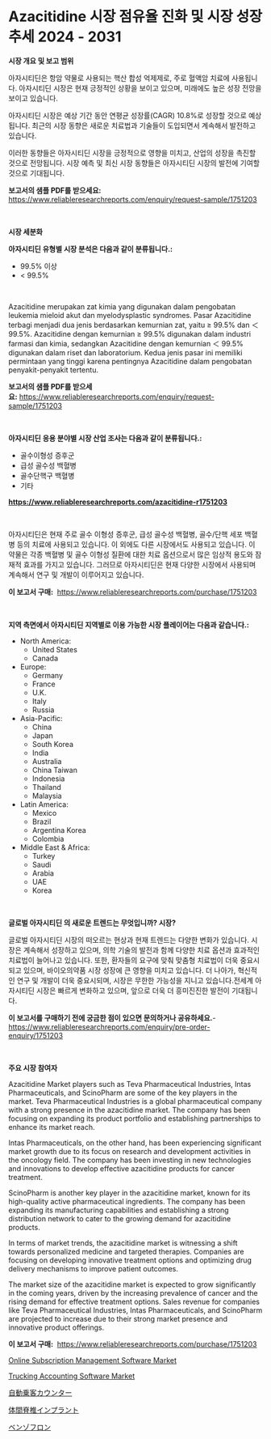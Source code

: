 <p><h1>Azacitidine 시장 점유율 진화 및 시장 성장 추세 2024 - 2031</h1></p><p><strong>시장 개요 및 보고 범위</strong></p>
<p><p>아자시티딘은 항암 약물로 사용되는 핵산 합성 억제제로, 주로 혈액암 치료에 사용됩니다. 아자시티딘 시장은 현재 긍정적인 상황을 보이고 있으며, 미래에도 높은 성장 전망을 보이고 있습니다. </p><p>아자시티딘 시장은 예상 기간 동안 연평균 성장률(CAGR) 10.8%로 성장할 것으로 예상됩니다. 최근의 시장 동향은 새로운 치료법과 기술들이 도입되면서 계속해서 발전하고 있습니다. </p><p>이러한 동향들은 아자시티딘 시장을 긍정적으로 영향을 미치고, 산업의 성장을 촉진할 것으로 전망됩니다. 시장 예측 및 최신 시장 동향들은 아자시티딘 시장의 발전에 기여할 것으로 기대됩니다.</p></p>
<p><strong>보고서의 샘플 PDF를 받으세요:</strong> <a href="https://www.reliableresearchreports.com/enquiry/request-sample/1751203">https://www.reliableresearchreports.com/enquiry/request-sample/1751203</a></p>
<p>&nbsp;</p>
<p><strong>시장 세분화</strong></p>
<p><strong>아자시티딘 유형별 시장 분석은 다음과 같이 분류됩니다.:</strong></p>
<p><ul><li>99.5% 이상</li><li>< 99.5%</li></ul></p>
<p>&nbsp;</p>
<p><p>Azacitidine merupakan zat kimia yang digunakan dalam pengobatan leukemia mieloid akut dan myelodysplastic syndromes. Pasar Azacitidine terbagi menjadi dua jenis berdasarkan kemurnian zat, yaitu ≥ 99.5% dan ＜ 99.5%. Azacitidine dengan kemurnian ≥ 99.5% digunakan dalam industri farmasi dan kimia, sedangkan Azacitidine dengan kemurnian ＜ 99.5% digunakan dalam riset dan laboratorium. Kedua jenis pasar ini memiliki permintaan yang tinggi karena pentingnya Azacitidine dalam pengobatan penyakit-penyakit tertentu.</p></p>
<p><strong>보고서의 샘플 PDF를 받으세요:</strong>&nbsp;<a href="https://www.reliableresearchreports.com/enquiry/request-sample/1751203">https://www.reliableresearchreports.com/enquiry/request-sample/1751203</a></p>
<p>&nbsp;</p>
<p><strong> 아자시티딘 응용 분야별 시장 산업 조사는 다음과 같이 분류됩니다.:</strong></p>
<p><ul><li>골수이형성 증후군</li><li>급성 골수성 백혈병</li><li>골수단핵구 백혈병</li><li>기타</li></ul></p>
<p><strong><a href="https://www.reliableresearchreports.com/azacitidine-r1751203">https://www.reliableresearchreports.com/azacitidine-r1751203</a></strong></p>
<p>&nbsp;</p>
<p><p>아자시티딘은 현재 주로 골수 이형성 증후군, 급성 골수성 백혈병, 골수/단핵 세포 백혈병 등의 치료에 사용되고 있습니다. 이 외에도 다른 시장에서도 사용되고 있습니다. 이 약물은 각종 백혈병 및 골수 이형성 질환에 대한 치료 옵션으로서 많은 임상적 용도와 잠재적 효과를 가지고 있습니다. 그러므로 아자시티딘은 현재 다양한 시장에서 사용되며 계속해서 연구 및 개발이 이루어지고 있습니다.</p></p>
<p><strong>이 보고서 구매:</strong>&nbsp; <a href="https://www.reliableresearchreports.com/purchase/1751203">https://www.reliableresearchreports.com/purchase/1751203</a></p>
<p>&nbsp;</p>
<p><strong>지역 측면에서 아자시티딘 지역별로 이용 가능한 시장 플레이어는 다음과 같습니다.:</strong></p>
<p><ul>
    <li>
        North America:
        <ul>
            <li>United States</li>
            <li>Canada</li>
        </ul>
    </li>
    <li>
        Europe:
        <ul>
            <li>Germany</li>
            <li>France</li>
            <li>U.K.</li>
            <li>Italy</li>
            <li>Russia</li>
        </ul>
    </li>
    <li>
        Asia-Pacific:
        <ul>
            <li>China</li>
            <li>Japan</li>
            <li>South Korea</li>
            <li>India</li>
            <li>Australia</li>
            <li>China Taiwan</li>
            <li>Indonesia</li>
            <li>Thailand</li>
            <li>Malaysia</li>
        </ul>
    </li>
    <li>
        Latin America:
        <ul>
            <li>Mexico</li>
            <li>Brazil</li>
            <li>Argentina Korea</li>
            <li>Colombia</li>
        </ul>
    </li>
    <li>
        Middle East & Africa:
        <ul>
            <li>Turkey</li>
            <li>Saudi</li>
            <li>Arabia</li>
            <li>UAE</li>
            <li>Korea</li>
        </ul>
    </li>
    </ul></p>
<p>&nbsp;</p>
<p><strong>글로벌 아자시티딘 의 새로운 트렌드는 무엇입니까? 시장?</strong></p>
<p><p>글로벌 아자시티딘 시장의 떠오르는 현상과 현재 트렌드는 다양한 변화가 있습니다. 시장은 계속해서 성장하고 있으며, 의학 기술의 발전과 함께 다양한 치료 옵션과 효과적인 치료법이 늘어나고 있습니다. 또한, 환자들의 요구에 맞춰 맞춤형 치료법이 더욱 중요시되고 있으며, 바이오의약품 시장 성장에 큰 영향을 미치고 있습니다. 더 나아가, 혁신적인 연구 및 개발이 더욱 중요시되며, 시장은 무한한 가능성을 지니고 있습니다.전세계 아자시티딘 시장은 빠르게 변화하고 있으며, 앞으로 더욱 더 흥미진진한 발전이 기대됩니다.</p></p>
<p><strong>이 보고서를 구매하기 전에 궁금한 점이 있으면 문의하거나 공유하세요.</strong>- <a href="https://www.reliableresearchreports.com/enquiry/pre-order-enquiry/1751203">https://www.reliableresearchreports.com/enquiry/pre-order-enquiry/1751203</a></p>
<p>&nbsp;</p>
<p><strong>주요 시장 참여자</strong></p>
<p><p>Azacitidine Market players such as Teva Pharmaceutical Industries, Intas Pharmaceuticals, and ScinoPharm are some of the key players in the market. Teva Pharmaceutical Industries is a global pharmaceutical company with a strong presence in the azacitidine market. The company has been focusing on expanding its product portfolio and establishing partnerships to enhance its market reach.</p><p>Intas Pharmaceuticals, on the other hand, has been experiencing significant market growth due to its focus on research and development activities in the oncology field. The company has been investing in new technologies and innovations to develop effective azacitidine products for cancer treatment.</p><p>ScinoPharm is another key player in the azacitidine market, known for its high-quality active pharmaceutical ingredients. The company has been expanding its manufacturing capabilities and establishing a strong distribution network to cater to the growing demand for azacitidine products.</p><p>In terms of market trends, the azacitidine market is witnessing a shift towards personalized medicine and targeted therapies. Companies are focusing on developing innovative treatment options and optimizing drug delivery mechanisms to improve patient outcomes.</p><p>The market size of the azacitidine market is expected to grow significantly in the coming years, driven by the increasing prevalence of cancer and the rising demand for effective treatment options. Sales revenue for companies like Teva Pharmaceutical Industries, Intas Pharmaceuticals, and ScinoPharm are projected to increase due to their strong market presence and innovative product offerings.</p></p>
<p><strong>이 보고서 구매:</strong>&nbsp;&nbsp;<a href="https://www.reliableresearchreports.com/purchase/1751203">https://www.reliableresearchreports.com/purchase/1751203</a></p>
<p><p><a href="https://github.com/myacatherineblakecaczo9vcsw/Market-Research-Report-List-2/blob/main/online-subscription-management-software-market.md">Online Subscription Management Software Market</a></p><p><a href="https://github.com/okotobwrhuteie/Market-Research-Report-List-2/blob/main/trucking-accounting-software-market.md">Trucking Accounting Software Market</a></p><p><a href="https://medium.com/@diegoskiles2023/%E8%87%AA%E5%8B%95%E4%B9%97%E5%AE%A2%E3%82%AB%E3%82%A6%E3%83%B3%E3%82%BF%E3%83%BC%E5%B8%82%E5%A0%B4%E3%81%AF-%E5%B8%82%E5%A0%B4%E3%82%B7%E3%82%A7%E3%82%A2-%E3%82%B5%E3%82%A4%E3%82%BA-2031%E5%B9%B4%E3%81%BE%E3%81%A7%E3%81%AE%E4%BA%88%E6%B8%AC%E3%81%AB%E7%84%A6%E7%82%B9%E3%82%92%E5%BD%93%E3%81%A6%E3%81%A6%E3%81%84%E3%81%BE%E3%81%99-2990866c7b1f">自動乗客カウンター</a></p><p><a href="https://github.com/SarahFahey88/Market-Research-Report-List-1/blob/main/998304025383.md">体間脊椎インプラント</a></p><p><a href="https://medium.com/@diegoskiles2023/%E3%83%99%E3%83%B3%E3%82%BE%E3%83%95%E3%83%A9%E3%83%B3%E5%B8%82%E5%A0%B4%E8%A6%8F%E6%A8%A1-%E5%B8%82%E5%A0%B4%E3%81%AE%E5%B1%95%E6%9C%9B%E3%81%A8%E5%B8%82%E5%A0%B4%E4%BA%88%E6%B8%AC-2024%E5%B9%B4%E3%81%8B%E3%82%892031%E5%B9%B4-537c54989b2f">ベンゾフロン</a></p></p>